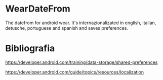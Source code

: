 # WearDateFrom
The datefrom for android wear. It's internazionalizated in english, italian, detusche, portuguese and spanish and saves preferences.

# Bibliografia

https://developer.android.com/training/data-storage/shared-preferences

https://developer.android.com/guide/topics/resources/localization
